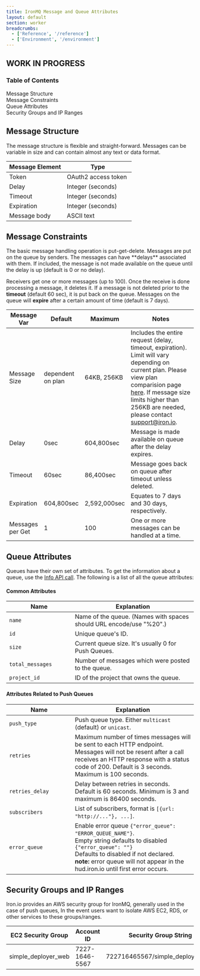 ```yaml
---
title: IronMQ Message and Queue Attributes
layout: default
section: worker
breadcrumbs:
  - ['Reference', '/reference']
  - ['Environment', '/environment']
---
```


<section id="toc">
<h1>WORK IN PROGRESS</h1>
  <h3>Table of Contents</h3>
  <ul>
    <li><a href="#message_structure">Message Structure</a></li>
    <li><a href="#message_constraints">Message Constraints</a></li>
    <li><a href="#queue_attributes">Queue Attributes</a></li>
    <li><a href="#security_groups_and_ip_ranges">Security Groups and IP Ranges</a></li>
  </ul>
</section>

<h2 id="message_structure">Message Structure</h2>
The message structure is flexible and straight-forward. Messages can be variable in size and can contain almost any text or data format.

<table class="reference">
  <thead>
    <tr><th style="width: 46%;">Message Element</th><th style="width: 54%;">Type</th></tr>
  </thead>
  <tbody>
    <tr><td>Token</td><td>OAuth2 access token</td></tr>
    <tr><td>Delay</td><td>Integer (seconds)</td></tr>
    <tr><td>Timeout</td><td>Integer (seconds)</td></tr>
    <tr><td>Expiration</td><td>Integer (seconds)</td></tr>
    <tr><td>Message body</td><td>ASCII text</td></tr>
  </tbody>
</table>

<h2 id="message_constraints">Message Constraints</h2>
The basic message handling operation is put-get-delete. Messages are put on the queue by senders. The messages can have **delays** associated with them. If included, the message is not made available on the queue until the delay is up (default is 0 or no delay).

Receivers get one or more messages (up to 100). Once the receive is done processing a message, it deletes it. If a message is not deleted prior to the **timeout** (default 60 sec), it is put back on the queue. Messages on the queue will **expire** after a certain amount of time (default is 7 days).

<table class="reference">
  <thead>
    <tr><th style="width: 16%;">Message Var</th><th style="width: 15%;">Default</th><th style="width: 15%;">Maximum</th><th style="width: 54%;">Notes</th></tr>
  </thead>
  <tbody>
    <tr><td>Message Size</td><td>dependent on plan</td><td>64KB, 256KB</td><td>Includes the entire request (delay, timeout, expiration). Limit will vary depending on current plan. Please view plan comparision page <a href="http://www.iron.io/pricing">here</a>. If message size limits higher than 256KB are needed, please contact <a href="mailto:support@iron.io">support@iron.io</a>.</td></tr>
    <tr><td>Delay</td><td>0sec</td><td>604,800sec</td><td>Message is made available on queue after the delay expires.</td></tr>
    <tr><td>Timeout</td><td>60sec</td><td>86,400sec</td><td>Message goes back on queue after timeout unless deleted.</td></tr>
    <tr><td>Expiration</td><td>604,800sec</td><td>2,592,000sec</td><td>Equates to 7 days and 30 days, respectively.</td></tr>
    <tr><td>Messages per Get</td><td>1</td><td>100</td><td>One or more messages can be handled at a time.</td></tr>
  </tbody>
</table>

<h2 id="queue_attributes">Queue Attributes</h2>

Queues have their own set of attributes.
To get the information about a queue, use the [Info API call](/mq/reference/api/#get_info_about_a_message_queue).
 The following is a list of all the queue attributes:

#### Common Attributes
<table class="reference">
  <thead>
    <tr><th style="width: 35%;">Name</th><th style="width: 65%;">Explanation</th></tr>
  </thead>

  <tbody>
    <tr><td><code>name</code></td><td>Name of the queue. (Names with spaces should URL encode/use "%20".)</td></tr>
    <tr><td><code>id</code></td><td>Unique queue's ID.</td></tr>
    <tr><td><code>size</code></td><td>Current queue size. It's usually 0 for Push Queues.</td></tr>
    <tr><td><code>total_messages</code></td><td>Number of messages which were posted to the queue.</td></tr>
    <tr><td><code>project_id</code></td><td>ID of the project that owns the queue.</td></tr>
  </tbody>
</table>

#### Attributes Related to Push Queues
<table class="reference">
  <thead>
    <tr><th style="width: 35%;">Name</th><th style="width: 65%;">Explanation</th></tr>
  </thead>

  <tbody>
    <tr><td><code>push_type</code></td><td>Push queue type. Either <code>multicast</code> (default) or <code>unicast</code>.</td></tr>
    <tr><td><code>retries</code></td><td>Maximum number of times messages will be sent to each HTTP endpoint. Messages will not be resent after a call receives an HTTP response with a status code of 200. Default is 3 seconds. Maximum is 100 seconds.</td></tr>
    <tr><td><code>retries_delay</code></td><td>Delay between retries in seconds. Default is 60 seconds. Minimum is 3 and maximum is 86400 seconds.</td></tr>
    <tr><td><code>subscribers</code></td><td>List of subscribers, format is <code>[{url: "http://..."}, ...]</code>.</td></tr>
    <tr><td><code>error_queue</code></td>
    <td>Enable error queue <code>{"error_queue": "ERROR_QUEUE_NAME"}</code>.
    </br>
    Empty string defaults to disabled <code>{"error_queue": ""}</code>
    </br>
    Defaults to disabled if not declared.</br>
    <strong>note:</strong> error queue will not appear in the hud.iron.io until first error occurs. </td> </tr>
  </tbody>
</table>

<h2 id="security_groups_and_ip_ranges">Security Groups and IP Ranges</h2>

Iron.io provides an AWS security group for IronMQ, generally used in the case of push queues, In the event users want to isolate AWS EC2, RDS, or other services to these groups/ranges.

<table>
<thead>
<tr>
<th>EC2 Security Group</th><th>Account ID</th><th>Security Group String</th>
</tr>
</thead>
<tbody>
<tr>
<td>simple_deployer_web</td><td>7227-1646-5567</td><td>722716465567/simple_deployer_web</td>
</tr>
</tbody>
</table>
